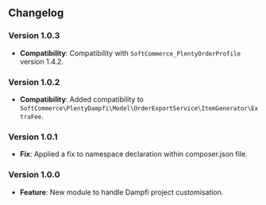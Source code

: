 ## Changelog

### Version 1.0.3
- **Compatibility**: Compatibility with `SoftCommerce_PlentyOrderProfile` version 1.4.2.

### Version 1.0.2
- **Compatibility**: Added compatibility to `SoftCommerce\PlentyDampfi\Model\OrderExportService\ItemGenerator\ExtraFee`.

### Version 1.0.1
- **Fix**: Applied a fix to namespace declaration within composer.json file.

### Version 1.0.0
- **Feature**: New module to handle Dampfi project customisation.

